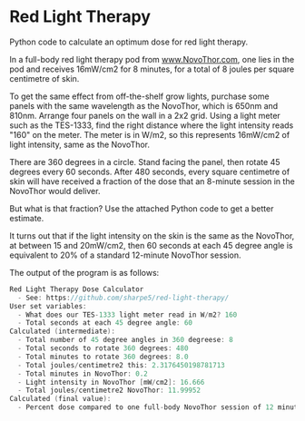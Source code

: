 # Red Light Therapy

Python code to calculate an optimum dose for red light therapy.

In a full-body red light therapy pod from www.NovoThor.com, one lies in the pod and receives 16mW/cm2 for 8 minutes, for a total of 8 joules per square centimetre of skin.

To get the same effect from off-the-shelf grow lights, purchase some panels with the same wavelength as the NovoThor, which is 650nm and 810nm. Arrange four panels on the wall in a 2x2 grid. Using a light meter such as the TES-1333, find the right distance where the light intensity reads "160" on the meter. The meter is in W/m2, so this represents 16mW/cm2 of light intensity, same as the NovoThor.

There are 360 degrees in a circle. Stand facing the panel, then rotate 45 degrees every 60 seconds. After 480 seconds, every square centimetre of skin will have received a fraction of the dose that an 8-minute session in the NovoThor would deliver.

But what is that fraction? Use the attached Python code to get a better estimate.

It turns out that if the light intensity on the skin is the same as the NovoThor, at between 15 and 20mW/cm2, then 60 seconds at each 45 degree angle is equivalent to 20% of a standard 12-minute NovoThor session.

The output of the program is as follows:

```c
Red Light Therapy Dose Calculator
  - See: https://github.com/sharpe5/red-light-therapy/
User set variables:
  - What does our TES-1333 light meter read in W/m2? 160
  - Total seconds at each 45 degree angle: 60
Calculated (intermediate):
  - Total number of 45 degree angles in 360 degreese: 8
  - Total seconds to rotate 360 degrees: 480
  - Total minutes to rotate 360 degrees: 8.0
  - Total joules/centimetre2 this: 2.3176450198781713
  - Total minutes in NovoThor: 0.2
  - Light intensity in NovoThor [mW/cm2]: 16.666
  - Total joules/centimetre2 NovoThor: 11.99952
Calculated (final value):
  - Percent dose compared to one full-body NovoThor session of 12 minutes @ 16.666 mW/cm2: 19.3%
```

